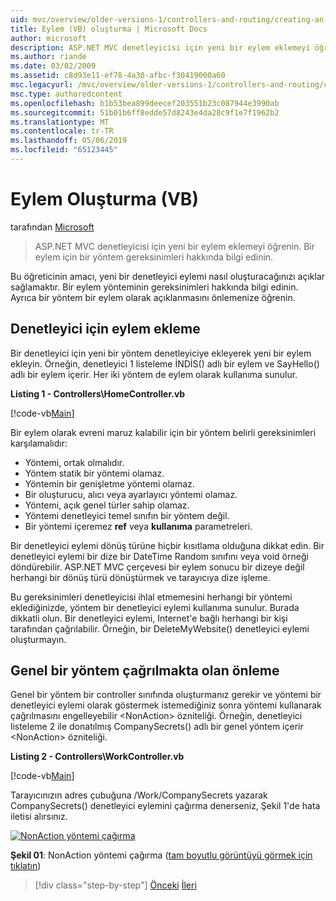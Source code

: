 ```yaml
---
uid: mvc/overview/older-versions-1/controllers-and-routing/creating-an-action-vb
title: Eylem (VB) oluşturma | Microsoft Docs
author: microsoft
description: ASP.NET MVC denetleyicisi için yeni bir eylem eklemeyi öğrenin. Bir eylem için bir yöntem gereksinimleri hakkında bilgi edinin.
ms.author: riande
ms.date: 03/02/2009
ms.assetid: c8d93e11-ef78-4a30-afbc-f30419000a60
msc.legacyurl: /mvc/overview/older-versions-1/controllers-and-routing/creating-an-action-vb
msc.type: authoredcontent
ms.openlocfilehash: b1b53bea899deecef203551b23c087944e3990ab
ms.sourcegitcommit: 51b01b6ff8edde57d8243e4da28c9f1e7f1962b2
ms.translationtype: MT
ms.contentlocale: tr-TR
ms.lasthandoff: 05/06/2019
ms.locfileid: "65123445"
---
```

# <a name="creating-an-action-vb"></a>Eylem Oluşturma (VB)

tarafından [Microsoft](https://github.com/microsoft)

> ASP.NET MVC denetleyicisi için yeni bir eylem eklemeyi öğrenin. Bir eylem için bir yöntem gereksinimleri hakkında bilgi edinin.

Bu öğreticinin amacı, yeni bir denetleyici eylemi nasıl oluşturacağınızı açıklar sağlamaktır. Bir eylem yönteminin gereksinimleri hakkında bilgi edinin. Ayrıca bir yöntem bir eylem olarak açıklanmasını önlemenize öğrenin.

## <a name="adding-an-action-to-a-controller"></a>Denetleyici için eylem ekleme

Bir denetleyici için yeni bir yöntem denetleyiciye ekleyerek yeni bir eylem ekleyin. Örneğin, denetleyici 1 listeleme İNDİS() adlı bir eylem ve SayHello() adlı bir eylem içerir. Her iki yöntem de eylem olarak kullanıma sunulur.

**Listing 1 - Controllers\HomeController.vb**

[!code-vb[Main](creating-an-action-vb/samples/sample1.vb)]

Bir eylem olarak evreni maruz kalabilir için bir yöntem belirli gereksinimleri karşılamalıdır:

- Yöntemi, ortak olmalıdır.
- Yöntem statik bir yöntemi olamaz.
- Yöntemin bir genişletme yöntemi olamaz.
- Bir oluşturucu, alıcı veya ayarlayıcı yöntemi olamaz.
- Yöntemi, açık genel türler sahip olamaz.
- Yöntemi denetleyici temel sınıfın bir yöntem değil.
- Bir yöntemi içeremez **ref** veya **kullanıma** parametreleri.

Bir denetleyici eylemi dönüş türüne hiçbir kısıtlama olduğuna dikkat edin. Bir denetleyici eylemi bir dize bir DateTime Random sınıfını veya void örneği döndürebilir. ASP.NET MVC çerçevesi bir eylem sonucu bir dizeye değil herhangi bir dönüş türü dönüştürmek ve tarayıcıya dize işleme.

Bu gereksinimleri denetleyicisi ihlal etmemesini herhangi bir yöntemi eklediğinizde, yöntem bir denetleyici eylemi kullanıma sunulur. Burada dikkatli olun. Bir denetleyici eylemi, Internet'e bağlı herhangi bir kişi tarafından çağrılabilir. Örneğin, bir DeleteMyWebsite() denetleyici eylemi oluşturmayın.

## <a name="preventing-a-public-method-from-being-invoked"></a>Genel bir yöntem çağrılmakta olan önleme

Genel bir yöntem bir controller sınıfında oluşturmanız gerekir ve yöntemi bir denetleyici eylemi olarak göstermek istemediğiniz sonra yöntemi kullanarak çağrılmasını engelleyebilir &lt;NonAction&gt; özniteliği. Örneğin, denetleyici listeleme 2 ile donatılmış CompanySecrets() adlı bir genel yöntem içerir &lt;NonAction&gt; özniteliği.

**Listing 2 - Controllers\WorkController.vb**

[!code-vb[Main](creating-an-action-vb/samples/sample2.vb)]

Tarayıcınızın adres çubuğuna /Work/CompanySecrets yazarak CompanySecrets() denetleyici eylemini çağırma denerseniz, Şekil 1'de hata iletisi alırsınız.

[![NonAction yöntemi çağırma](creating-an-action-vb/_static/image1.jpg)](creating-an-action-vb/_static/image1.png)

**Şekil 01**: NonAction yöntemi çağırma ([tam boyutlu görüntüyü görmek için tıklatın](creating-an-action-vb/_static/image2.png))

> [!div class="step-by-step"]
> [Önceki](creating-a-controller-vb.md)
> [İleri](aspnet-mvc-controllers-overview-cs.md)
